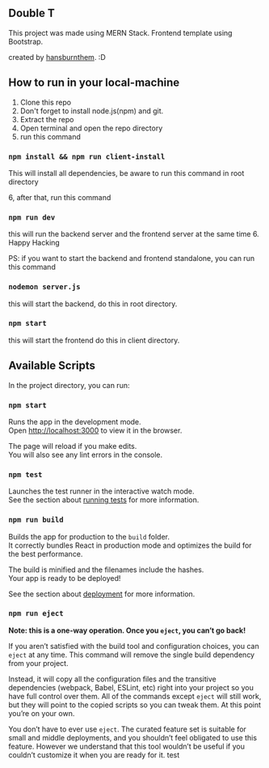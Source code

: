 ## Double T
This project was made using MERN Stack.
Frontend template using Bootstrap.

created by [hansburnthem](https://www.instagram.com/hnifrma/). :D

## How to run in your local-machine
1. Clone this repo
2. Don't forget to install node.js(npm) and git.
3. Extract the repo
4. Open terminal and open the repo directory
5. run this command
### `npm install && npm run client-install`
This will install all dependencies, be aware to run this command in root directory

6, after that, run this command
### `npm run dev`

this will run the backend server and the frontend server at the same time
6. Happy Hacking

PS:
if you want to start the backend and frontend standalone, you can run this command

### `nodemon server.js`
this will start the backend,
do this in root directory.

### `npm start`
this will start the frontend
do this in client directory.

## Available Scripts

In the project directory, you can run:

### `npm start`

Runs the app in the development mode.<br />
Open [http://localhost:3000](http://localhost:3000) to view it in the browser.

The page will reload if you make edits.<br />
You will also see any lint errors in the console.

### `npm test`

Launches the test runner in the interactive watch mode.<br />
See the section about [running tests](https://facebook.github.io/create-react-app/docs/running-tests) for more information.

### `npm run build`

Builds the app for production to the `build` folder.<br />
It correctly bundles React in production mode and optimizes the build for the best performance.

The build is minified and the filenames include the hashes.<br />
Your app is ready to be deployed!

See the section about [deployment](https://facebook.github.io/create-react-app/docs/deployment) for more information.

### `npm run eject`

**Note: this is a one-way operation. Once you `eject`, you can’t go back!**

If you aren’t satisfied with the build tool and configuration choices, you can `eject` at any time. This command will remove the single build dependency from your project.

Instead, it will copy all the configuration files and the transitive dependencies (webpack, Babel, ESLint, etc) right into your project so you have full control over them. All of the commands except `eject` will still work, but they will point to the copied scripts so you can tweak them. At this point you’re on your own.

You don’t have to ever use `eject`. The curated feature set is suitable for small and middle deployments, and you shouldn’t feel obligated to use this feature. However we understand that this tool wouldn’t be useful if you couldn’t customize it when you are ready for it.
test